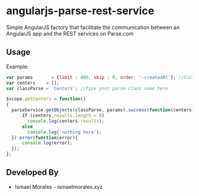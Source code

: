 # angularjs-parse-rest-service
Simple AngularJS factory that facilitate the communication between an AngularJS app and the REST services on Parse.com

Usage
-----

Example:
```javascript
var params 		 = {limit : 400, skip : 0, order: '-createdAt'}; //Customize your query here
var centers    = [];
var classParse = 'Centers'; //Type your parse class name here

$scope.getCenters = function()
{
  parseService.getObjects(classParse, params).success(function(centers){
      if (centers.results.length > 0) 
        console.log(centers.results);
      else
        console.log('nothing here');
  }).error(function(error){
      console.log(error);
  });
};
```

Developed By
------------

* Ismael Morales - ismaelmorales.xyz

